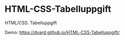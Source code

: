 # HTML-CSS-Tabelluppgift
HTML/CSS. Tabelluppgift

Demo: https://dvard.github.io/HTML-CSS-Tabelluppgift/
